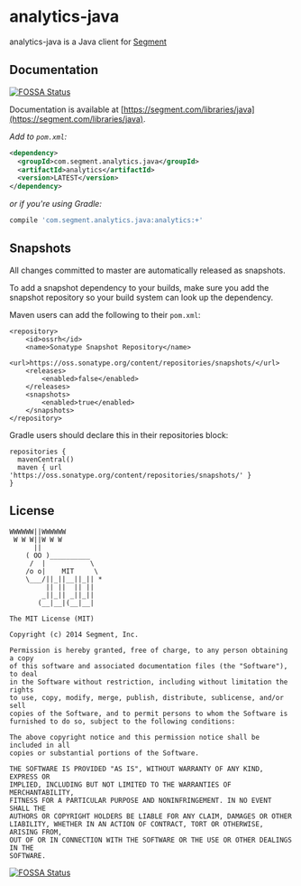 analytics-java
==============

analytics-java is a Java client for [Segment](https://segment.com)

## Documentation
[![FOSSA Status](https://app.fossa.io/api/projects/git%2Bgithub.com%2FMissSheyni%2Fanalytics-java.svg?type=shield)](https://app.fossa.io/projects/git%2Bgithub.com%2FMissSheyni%2Fanalytics-java?ref=badge_shield)


Documentation is available at [https://segment.com/libraries/java](https://segment.com/libraries/java).

*Add to `pom.xml`:*

```xml
<dependency>
  <groupId>com.segment.analytics.java</groupId>
  <artifactId>analytics</artifactId>
  <version>LATEST</version>
</dependency>
```

*or if you're using Gradle:*

```bash
compile 'com.segment.analytics.java:analytics:+'
```

## Snapshots

All changes committed to master are automatically released as snapshots.

To add a snapshot dependency to your builds, make sure you add the snapshot repository so your build system can look up the dependency.

Maven users can add the following to their `pom.xml`:
```
<repository>
    <id>ossrh</id>
    <name>Sonatype Snapshot Repository</name>
    <url>https://oss.sonatype.org/content/repositories/snapshots/</url>
    <releases>
        <enabled>false</enabled>
    </releases>
    <snapshots>
        <enabled>true</enabled>
    </snapshots>
</repository>
```

Gradle users should declare this in their repositories block:
```
repositories {
  mavenCentral()
  maven { url 'https://oss.sonatype.org/content/repositories/snapshots/' }
}
```

## License

```
WWWWWW||WWWWWW
 W W W||W W W
      ||
    ( OO )__________
     /  |           \
    /o o|    MIT     \
    \___/||_||__||_|| *
         || ||  || ||
        _||_|| _||_||
       (__|__|(__|__|

The MIT License (MIT)

Copyright (c) 2014 Segment, Inc.

Permission is hereby granted, free of charge, to any person obtaining a copy
of this software and associated documentation files (the "Software"), to deal
in the Software without restriction, including without limitation the rights
to use, copy, modify, merge, publish, distribute, sublicense, and/or sell
copies of the Software, and to permit persons to whom the Software is
furnished to do so, subject to the following conditions:

The above copyright notice and this permission notice shall be included in all
copies or substantial portions of the Software.

THE SOFTWARE IS PROVIDED "AS IS", WITHOUT WARRANTY OF ANY KIND, EXPRESS OR
IMPLIED, INCLUDING BUT NOT LIMITED TO THE WARRANTIES OF MERCHANTABILITY,
FITNESS FOR A PARTICULAR PURPOSE AND NONINFRINGEMENT. IN NO EVENT SHALL THE
AUTHORS OR COPYRIGHT HOLDERS BE LIABLE FOR ANY CLAIM, DAMAGES OR OTHER
LIABILITY, WHETHER IN AN ACTION OF CONTRACT, TORT OR OTHERWISE, ARISING FROM,
OUT OF OR IN CONNECTION WITH THE SOFTWARE OR THE USE OR OTHER DEALINGS IN THE
SOFTWARE.
```


[![FOSSA Status](https://app.fossa.io/api/projects/git%2Bgithub.com%2FMissSheyni%2Fanalytics-java.svg?type=large)](https://app.fossa.io/projects/git%2Bgithub.com%2FMissSheyni%2Fanalytics-java?ref=badge_large)